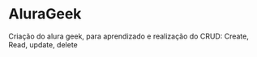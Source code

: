 # AluraGeek
 Criação do alura geek, para aprendizado e realização do CRUD: Create, Read,  update, delete

